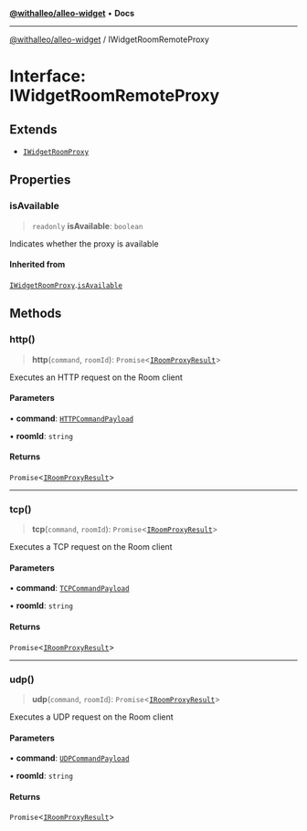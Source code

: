 [**@withalleo/alleo-widget**](../README.md) • **Docs**

***

[@withalleo/alleo-widget](../globals.md) / IWidgetRoomRemoteProxy

# Interface: IWidgetRoomRemoteProxy

## Extends

- [`IWidgetRoomProxy`](IWidgetRoomProxy.md)

## Properties

### isAvailable

> `readonly` **isAvailable**: `boolean`

Indicates whether the proxy is available

#### Inherited from

[`IWidgetRoomProxy`](IWidgetRoomProxy.md).[`isAvailable`](IWidgetRoomProxy.md#isavailable)

## Methods

### http()

> **http**(`command`, `roomId`): `Promise`\<[`IRoomProxyResult`](IRoomProxyResult.md)\>

Executes an HTTP request on the Room client

#### Parameters

• **command**: [`HTTPCommandPayload`](../type-aliases/HTTPCommandPayload.md)

• **roomId**: `string`

#### Returns

`Promise`\<[`IRoomProxyResult`](IRoomProxyResult.md)\>

***

### tcp()

> **tcp**(`command`, `roomId`): `Promise`\<[`IRoomProxyResult`](IRoomProxyResult.md)\>

Executes a TCP request on the Room client

#### Parameters

• **command**: [`TCPCommandPayload`](../classes/TCPCommandPayload.md)

• **roomId**: `string`

#### Returns

`Promise`\<[`IRoomProxyResult`](IRoomProxyResult.md)\>

***

### udp()

> **udp**(`command`, `roomId`): `Promise`\<[`IRoomProxyResult`](IRoomProxyResult.md)\>

Executes a UDP request on the Room client

#### Parameters

• **command**: [`UDPCommandPayload`](../classes/UDPCommandPayload.md)

• **roomId**: `string`

#### Returns

`Promise`\<[`IRoomProxyResult`](IRoomProxyResult.md)\>
